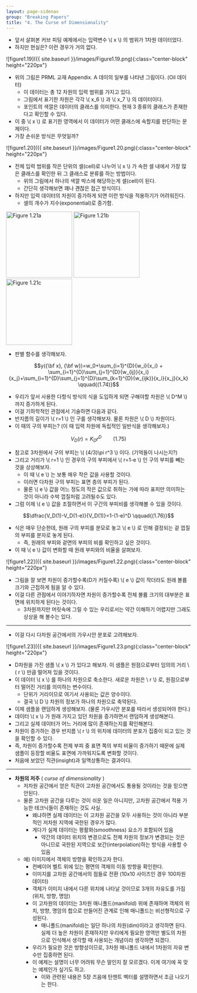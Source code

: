 ```yaml
---
layout: page-sidenav
group: "Breaking Papers"
title: "4. The Curse of Dimensionality"
---
```


- 앞서 살펴본 커브 피팅 예제에서는 입력변수 \\( x \\) 의 범위가 1차원 데이터었다.
- 하지만 현실은? 이런 경우가 거의 없다.

![figure1.19]({{ site.baseurl }}/images/Figure1.19.png){:class="center-block" height="220px"}

- 위의 그림은 PRML 교재 Appendix. A 데이의 일부를 나타낸 그림이다. (Oil 데이터)
    - 이 데이터는 총 12 차원의 입력 범위를 가지고 있다.
    - 그림에서 표기한 차원은 각각 \\( x\_6 \\) 과 \\( x\_7 \\) 의 데이터이다.
    - 포인트의 색깔은 데이터의 클래스를 의미한다. 현재 3 종류의 클래스가 존재한다고 확인할 수 있다.
- 이 중 \\( x \\) 로 표기한 영역에서 이 데이터가 어떤 클래스에 속할지를 판단하는 문제이다.
- 가장 손쉬운 방식은 무엇일까?

![figure1.20]({{ site.baseurl }}/images/Figure1.20.png){:class="center-block" height="220px"}

- 전체 입력 범위를 작은 단위의 셀(cell)로 나누어 \\( x \\) 가 속한 셀 내에서 가장 많은 클래스를 확인한 뒤 그 클래스로 분류를 하는 방법이다.
    - 위의 그림에서 하나의 색깔 박스에 해당하는게 셀(cell)이 된다.
    - 간단히 생각해보면 꽤나 괜찮은 접근 방식이다.
- 하지만 입력 데이터의 차원이 증가하게 되면 이런 방식을 적용하기가 어려워진다. 
    - 셀의 개수가 지수(exponential)로 증가함.

<div class="text-center">
  <img src="{{ site.baseurl }}/images/Figure1.21a.png" alt="Figure 1.21a" width="180px" />
  <img src="{{ site.baseurl }}/images/Figure1.21b.png" alt="Figure 1.21b" width="180px" />
  <img src="{{ site.baseurl }}/images/Figure1.21c.png" alt="Figure 1.21c" width="180px" />
</div>

- 판별 함수를 생각해보자.

$$y({\bf x}, {\bf w})=w_0+\sum_{i=1}^{D}{w_i}{x_i} + \sum_{i=1}^{D}\sum_{j=1}^{D}{w_{ij}}{x_i}{x_j}+\sum_{i=1}^{D}\sum_{j=1}^{D}\sum_{k=1}^{D}{w_{ijk}}{x_i}{x_j}{x_k} \qquad{(1.74)}$$

- 우리가 앞서 사용한 다항식 방식의 식을 도입하게 되면 구해야할 차원은 \\( D^M \\) 까지 증가하게 된다.
- 이걸 기하학적인 관점에서 기술하면 다음과 같다.
- 반지름의 길이가 \\( r=1 \\) 인 구를 생각해보자. 물론 차원은 \\( D \\) 차원이다.
- 이 때의 구의 부피는? (이 때 입력 차원에 독립적인 일반식을 생각해보자.)

$$V_D(r)=K_Dr^D \qquad{(1.75)}$$

- 참고로 3차원에서 구의 부피는 \\( (4/3)\pi r^3 \\) 이다. (기억들이 나시는지?)
- 그리고 거리가 \\( r=1 \\) 인 경우의 구의 부피에서 \\( r=1-e \\) 인 구의 부피를 빼는 것을 상상해보자.
    - 이 때 \\( e \\) 는 보통 매우 작은 값을 사용할 것이다.
    - 이러면 다차원 구의 부피는 표면 층의 부피가 된다. 
    - 물론 \\( e \\) 값을 어느 정도의 작은 값으로 취하는 가에 따라 표피만 의미하는 것이 아니라 수박 껍질처럼 고려될수도 있다.
- 그럼 이제 \\( e \\) 값을 조절하면서 이 구간의 부피비를 생각해볼 수 있을 것이다. 

$$\dfrac{V_D(1)-V_D(1-e)}{V_D(1)}=1-(1-e)^D \qquad{(1.76)}$$

- 식은 매우 단순한데, 원래 구의 부피를 분모로 놓고 \\( e \\) 로 인해 결정되는 겉 껍질의 부피를 분자로 놓게 된다.
    - 즉, 원래의 부피와 겉면의 부피의 비를 확인하고 싶은 것이다.
- 이 때 \\( e \\) 값이 변화할 때 원래 부피와의 비율을 살펴보자.

![figure1.22]({{ site.baseurl }}/images/Figure1.22.png){:class="center-block" height="220px"}

- 그림을 잘 보면 차원이 증가할수록(D가 커질수록) \\( e \\) 값이 작더라도 원래 볼륨 크기와 근접하게 됨을 알 수 있다.
- 이걸 다른 관점에서 이야기하자면 차원이 증가할수록 전체 볼륨 크기의 대부분은 표면에 위치하게 된다는 것이다.
    - 3차원까지만 머릿속에 그릴 수 있는 우리로서는 약간 이해하기 어렵지만 그래도 상상을 해 볼수는 있다.

-----

- 이걸 다시 다차원 공간에서의 가우시안 분포로 고려해보자.

![figure1.23]({{ site.baseurl }}/images/Figure1.23.png){:class="center-block" height="220px"}

- D차원을 가진 샘플 \\( x \\) 가 있다고 해보자. 이 샘플은 원점으로부터 임의의 거리 \\( r \\) 만큼 떨어져 있을 것이다.
- 이 데이터 \\( x \\) 를 하나의 차원으로 축소한다. 새로운 차원은 \\ r \\) 로, 원점으로부터 떨어진 거리를 의미하는 변수이다. 
    - 단위가 거리이므로 여기서 사용되는 값은 양수이다.
    - 결국 \\( D \\) 차원의 정보가 하나의 차원으로 축약된다.
- 이제 샘플을 랜덤하게 생성해보자. (물론 가우시안 분포를 따라서 생성되어야 한다.)
- 데이터 \\( x \\) 가 원래 가지고 있던 차원을 증가하면서 랜덤하게 생성해본다.
- 그리고 실제 데이터가 어느 거리에 많이 존재하는지를 확인해본다.
- 차원이 증가하는 경우 반지름 \\( r \\) 의 위치에 데이터의 분포가 집중이 되고 있는 것을 확인할 수 있다.
- 즉, 차원이 증가할수록 전제 부피 중 표면 쪽의 부피 비율이 증가하기 때문에 실제 샘플이 등장할 비율도 표면에 가까워지도록 변화할 것이다.
- 처음에 보았던 직관(insight)과 일맥상통하는 결과이다.

-----

- **차원의 저주** ( *curse of dimensionality* )
    - 저차원 공간에서 얻은 직관이 고차원 공간에서도 통용될 것이라는 것을 믿으면 안된다.
    - 물론 고차원 공간을 다루는 것이 쉬운 일은 아니지만, 고차원 공간에서 적용 가능한 테크닉들이 존재하는 것도 사실.
        - 왜냐하면 실제 데이터는 이 고차원 공간을 모두 사용하는 것이 아니라 부분적인 저차원 지역에 국한된 경우가 많다.
        - 게다가 실제 데이터는 평활화(smoothness) 요소가 포함되어 있음
            - 약간의 데이터 위치의 변경으로도 전체 차원의 정보가 변경되는 것은 아니므로 국한된 지역으로 보간(interpolation)하는 방식을 사용할 수 있음
    - 예) 이미지에서 객체의 방향을 확인하고자 한다.
        - 컨베이어 벨트 위에 있는 평면의 객체의 이동 방향을 확인한다.
        - 이미지를 고차원 공간에서의 점들로 전환 (10x10 사이즈인 경우 100차원 데이터)
        - 객체가 이미지 내에서 다른 위치에 나타날 것이므로 3개의 자유도를 가짐 (위치, 방향, 명암)
        - 이 고차원의 데이터는 3차원 매니폴드(manifold) 위에 존재하며 객체의 위치, 방향, 명암의 합으로 만들어진 관계로 인해 매니폴드는 비선형적으로 구성된다.
            - 매니폴드(manifold)는 일단 하나의 차원(dim)이라고 생각하면 된다. 실제 더 높은 차원이 존재하지만 우리에게 필요한 영역만 별도의 차원으로 인식해서 생각할 때 사용되는 개념이라 생각하면 되겠다.
        - 우리가 필요한 것은 방향성이므로, 3차원 매니폴드 내에서 1차원의 자유 변수만 집중하면 된다.
        - 이 예제는 설명이 너무 어려워 무슨 말인지 잘 모르겠다. 이게 여기에 꼭 맞는 예제인가 싶기도 하고.
            - 이와 관련된 내용은 5장 즈음에 탄젠트 벡터를 설명하면서 조금 나오기는 한다.

